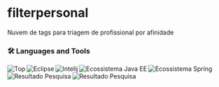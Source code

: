 # filterpersonal
Nuvem de tags para triagem de profissional por afinidade

### 🛠 Languages and Tools
<!-- Editors -->
<!-- top nivel -->
<img align="left" alt="Top"  src="https://pbs.twimg.com/media/FWCG2meXoAAsOl9.jpg" />
<!-- down nivel -->



<img align="left" alt="Eclipse"  src="https://www.redhat.com/cms/managed-files/2017/09/screen-shot-2017-09-11-at-1-49-17-pm.png" />
<img align="left" alt="Intelij"  src="https://resources.jetbrains.com/storage/products/intellij-idea/img/meta/intellij-idea_logo_300x300.png" />

<img align="left" alt="Ecossistema Java EE"  src="https://www.oreilly.com/library/view/building-restful-web/9781789532883/assets/c37711d0-1ac4-47bd-bcd9-97c41e463bd2.png" />

<img align="left" alt="Ecossistema Spring"  src="https://miro.medium.com/max/1354/0*vKyT6V_8viDFfDOx.png" />

<img align="left" alt="Resultado Pesquisa"  src="https://www.redalyc.org/journal/4656/465661897015/465661897015_gf2.png" />

<img align="left" alt="Resultado Pesquisa"  src="[https://www.psicologiamsn.com/wp-content/uploads/2015/01/conhecimento_compartilhado.jpg](https://camo.githubusercontent.com/ba0a058922cd23eed9cde41a38b766d30e11333beabe03c1180cc99183c73449/68747470733a2f2f7777772e726564616c79632e6f72672f6a6f75726e616c2f343635362f3436353636313839373031352f3436353636313839373031355f6766322e706e67)https://camo.githubusercontent.com/ba0a058922cd23eed9cde41a38b766d30e11333beabe03c1180cc99183c73449/68747470733a2f2f7777772e726564616c79632e6f72672f6a6f75726e616c2f343635362f3436353636313839373031352f3436353636313839373031355f6766322e706e67" />




